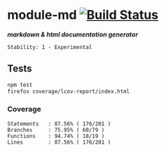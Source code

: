 # module-md [![Build Status](https://secure.travis-ci.org/skenqbx/module-md.png)](http://travis-ci.org/skenqbx/module-md)

**_markdown & html documentation generator_**

```
Stability: 1 - Experimental
```

## Tests

```bash
npm test
firefox coverage/lcov-report/index.html
```

### Coverage

```
Statements   : 87.56% ( 176/201 )
Branches     : 75.95% ( 60/79 )
Functions    : 94.74% ( 18/19 )
Lines        : 87.56% ( 176/201 )
```
